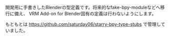 開発用に手書きしたBlenderの型定義です。将来的なfake-bpy-moduleなどへ移行に備え、
VRM Add-on for Blender固有の定義は行わないようにします。

もともとは https://github.com/saturday06/starry-bpy-type-stubs で管理していました。
